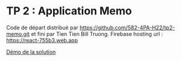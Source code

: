 # TP 2 : Application Memo 

Code de départ distribué par https://github.com/582-4PA-H22/tp2-memo.git et fini par Tien Tien Bill Truong.
Firebase hosting url : https://react-755b3.web.app


[Démo de la solution](https://simfolio-9d068.web.app/) 